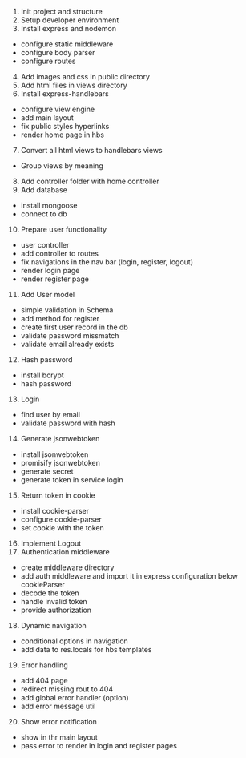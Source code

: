 1. Init project and structure
2. Setup developer environment
3. Install express and nodemon
  - configure static middleware
  - configure body parser
  - configure routes
4. Add images and css in public directory 
5. Add html files in views directory 
6. Install express-handlebars
  - configure view engine
  - add main layout
  - fix public styles hyperlinks
  - render home page in hbs
7. Convert all html views to handlebars views
  - Group views by meaning
8. Add controller folder with home controller 
9. Add database
  - install mongoose
  - connect to db
10. Prepare user functionality 
  - user controller
  - add controller to routes
  - fix navigations in the nav bar (login, register, logout)
  - render login page
  - render register page  
11. Add User model
  - simple validation in Schema
  - add method for register
  - create first user record in the db 
  - validate password missmatch  
  - validate email already exists 
12. Hash password
  - install bcrypt   
  - hash password
13. Login
  - find user by email
  - validate password with hash
14. Generate jsonwebtoken
  - install jsonwebtoken
  - promisify jsonwebtoken
  - generate secret
  - generate token in service login  
15. Return token in cookie
  - install cookie-parser
  - configure cookie-parser
  - set cookie with the token  
16. Implement Logout
17. Authentication middleware
  - create middleware directory
  - add auth middleware and import it in express configuration below cookieParser
  - decode the token
  - handle invalid token
  - provide authorization 
18. Dynamic navigation
  - conditional options in navigation
  - add data to res.locals for hbs templates   
19. Error handling  
  - add 404 page
  - redirect missing rout to 404
  - add global error handler (option)
  - add error message util
20. Show error notification
  - show in thr main layout
  - pass error to render in login and register pages
  